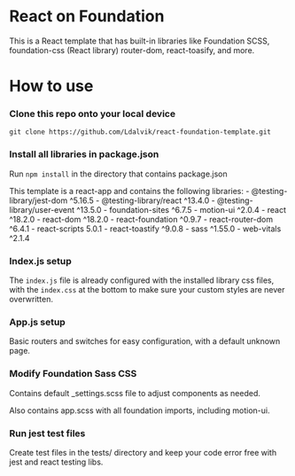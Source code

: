 # React on Foundation

This is a React template that has built-in libraries like Foundation SCSS, foundation-css (React library) router-dom, react-toasify, and more.

# How to use

### Clone this repo onto your local device
```git clone https://github.com/Ldalvik/react-foundation-template.git```

### Install all libraries in package.json
Run ```npm install``` in the directory that contains package.json

This template is a react-app and contains the following libraries:
    - @testing-library/jest-dom ^5.16.5
    - @testing-library/react ^13.4.0
    - @testing-library/user-event ^13.5.0
    - foundation-sites ^6.7.5
    - motion-ui ^2.0.4
    - react ^18.2.0
    - react-dom ^18.2.0
    - react-foundation ^0.9.7
    - react-router-dom ^6.4.1
    - react-scripts 5.0.1
    - react-toastify ^9.0.8
    - sass ^1.55.0
    - web-vitals ^2.1.4

### Index.js setup
The ```index.js``` file is already configured with the installed library css files, with the ```index.css``` at the bottom to make sure your custom styles are never overwritten.

### App.js setup
Basic routers and switches for easy configuration, with a default unknown page.

### Modify Foundation Sass CSS
Contains default _settings.scss file to adjust components as needed.

Also contains app.scss with all foundation imports, including motion-ui.

### Run jest test files
Create test files in the tests/ directory and keep your code error free with jest and react testing libs.

